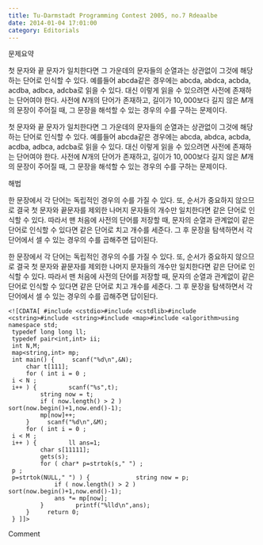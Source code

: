 ```yaml
---
title: Tu-Darmstadt Programming Contest 2005, no.7 Rdeaalbe
date: 2014-01-04 17:01:00
category: Editorials
---
```


문제요약

첫 문자와 끝 문자가 일치한다면 그 가운데의 문자들의 순열과는 상관없이 그것에 해당하는 단어로 인식할 수 있다. 예를들어 abcda같은 경우에는 abcda, abdca, acbda, acdba, adbca, adcba로 읽을 수 있다. 대신 이렇게 읽을 수 있으려면 사전에 존재하는 단어여야 한다. 사전에 $N$개의 단어가 존재하고, 길이가 $10,000$보다 길지 않은 $M$개의 문장이 주어질 때, 그 문장을 해석할 수 있는 경우의 수를 구하는 문제이다. 

첫 문자와 끝 문자가 일치한다면 그 가운데의 문자들의 순열과는 상관없이 그것에 해당하는 단어로 인식할 수 있다. 예를들어 abcda같은 경우에는 abcda, abdca, acbda, acdba, adbca, adcba로 읽을 수 있다. 대신 이렇게 읽을 수 있으려면 사전에 존재하는 단어여야 한다. 사전에 $N$개의 단어가 존재하고, 길이가 $10,000$보다 길지 않은 $M$개의 문장이 주어질 때, 그 문장을 해석할 수 있는 경우의 수를 구하는 문제이다. 





해법

한 문장에서 각 단어는 독립적인 경우의 수를 가질 수 있다. 또, 순서가 중요하지 않으므로 결국 첫 문자와 끝문자를 제외한 나머지 문자들의 개수만 일치한다면 같은 단어로 인식할 수 있다. 따라서 맨 처음에 사전의 단어를 저장할 때, 문자의 순열과 관계없이 같은 단어로 인식할 수 있다면 같은 단어로 치고 개수를 세준다. 그 후 문장을 탐색하면서 각 단어에서 셀 수 있는 경우의 수를 곱해주면 답이된다. 

한 문장에서 각 단어는 독립적인 경우의 수를 가질 수 있다. 또, 순서가 중요하지 않으므로 결국 첫 문자와 끝문자를 제외한 나머지 문자들의 개수만 일치한다면 같은 단어로 인식할 수 있다. 따라서 맨 처음에 사전의 단어를 저장할 때, 문자의 순열과 관계없이 같은 단어로 인식할 수 있다면 같은 단어로 치고 개수를 세준다. 그 후 문장을 탐색하면서 각 단어에서 셀 수 있는 경우의 수를 곱해주면 답이된다. 


```
<![CDATA[ #include <cstdio>#include <cstdlib>#include <cstring>#include <string>#include <map>#include <algorithm>using namespace std;
 typedef long long ll;
 typedef pair<int,int> ii;
 int N,M;
 map<string,int> mp;
 int main() {     scanf("%d\n",&N);
     char t[111];
     for ( int i = 0 ;
 i < N ;
 i++ ) {         scanf("%s",t);
         string now = t;
         if ( now.length() > 2 )             sort(now.begin()+1,now.end()-1);
         mp[now]++;
     }     scanf("%d\n",&M);
     for ( int i = 0 ;
 i < M ;
 i++ ) {         ll ans=1;
         char s[11111];
         gets(s);
         for ( char* p=strtok(s," ") ;
 p ;
 p=strtok(NULL," ") ) {             string now = p;
             if ( now.length() > 2 )                 sort(now.begin()+1,now.end()-1);
             ans *= mp[now];
         }         printf("%lld\n",ans);
     }     return 0;
 } ]]>
```
Comment


